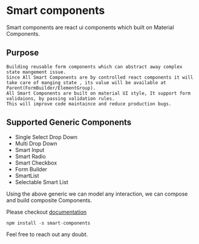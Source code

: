 # Smart components
Smart components are react ui components which built on Material Components.
## Purpose
    Building reusable form components which can abstract away complex state mangement issue.
    Since All Smart Components are by controlled react components it will take care of manging state , its value will be available at Parent(FormBuilder/ElementGroup).
    All Smart Components are built on material UI style, It support form validaions, by passing validation rules.
    This will improve code maintaince and reduce production bugs.
## Supported Generic Components
   * Single Select Drop Down
   * Multi Drop Down
   * Smart Input
   * Smart Radio
   * Smart Checkbox
   * Form Builder
   * SmartList
   * Selectable Smart List

Using the above generic we can model any interaction, we can compose and build composite Components.

Please checkout [documentation](https://gecgithub01.walmart.com/pages/a0s01j1/smart-components/)

```javascript
npm install -s smart-components
```

Feel free to reach out any doubt.




